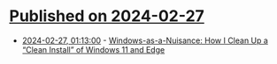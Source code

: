 # [Published on 2024-02-27](index.md)

* [2024-02-27, 01:13:00](https://soylentnews.org/article.pl?sid=24/02/25/1544206&from=rss) - [Windows-as-a-Nuisance: How I Clean Up a “Clean Install” of Windows 11 and Edge](https://soylentnews.org/article.pl?sid=24/02/25/1544206&from=rss)
